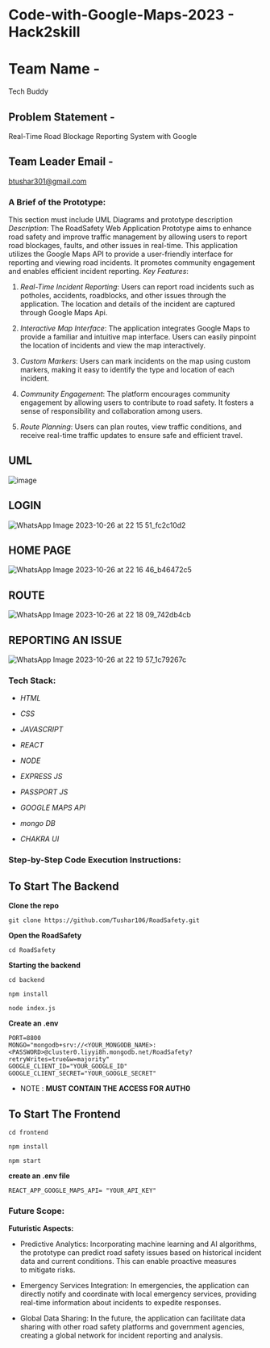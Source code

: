 # Code-with-Google-Maps-2023 - Hack2skill

# Team Name - 

Tech Buddy

## Problem Statement - 

Real-Time Road Blockage Reporting System with Google

## Team Leader Email - 

btushar301@gmail.com

### A Brief of the Prototype:

This section must include UML Diagrams and prototype description
_Description_:
The RoadSafety Web Application Prototype aims to enhance road safety and improve traffic management by allowing users to report road blockages, faults, and other issues in real-time. This application utilizes the Google Maps API to provide a user-friendly interface for reporting and viewing road incidents. It promotes community engagement and enables efficient incident reporting.
_Key Features_:

1. _Real-Time Incident Reporting_: Users can report road incidents such as potholes, accidents, roadblocks, and other issues through the application. The location and details of the incident are captured through Google Maps Api.

2. _Interactive Map Interface_: The application integrates Google Maps to provide a familiar and intuitive map interface. Users can easily pinpoint the location of incidents and view the map interactively.

3. _Custom Markers_: Users can mark incidents on the map using custom markers, making it easy to identify the type and location of each incident.

4. _Community Engagement_: The platform encourages community engagement by allowing users to contribute to road safety. It fosters a sense of responsibility and collaboration among users.

5. _Route Planning_: Users can plan routes, view traffic conditions, and receive real-time traffic updates to ensure safe and efficient travel.
## UML
![image](https://github.com/devil-1964/RoadSafety/assets/98086933/e8498383-9792-4933-9d67-a79bd2aa6e10)

## LOGIN 
![WhatsApp Image 2023-10-26 at 22 15 51_fc2c10d2](https://github.com/devil-1964/RoadSafety/assets/98086933/3dcc5009-58df-4f2e-9027-65991f11c0b4)

## HOME PAGE
![WhatsApp Image 2023-10-26 at 22 16 46_b46472c5](https://github.com/devil-1964/RoadSafety/assets/98086933/acb9db6e-1550-4777-a3cb-88ec63470395)

## ROUTE
![WhatsApp Image 2023-10-26 at 22 18 09_742db4cb](https://github.com/devil-1964/RoadSafety/assets/98086933/1a83acc6-0aa2-4839-b606-55a7a7d3c9ae)

## REPORTING AN ISSUE
![WhatsApp Image 2023-10-26 at 22 19 57_1c79267c](https://github.com/devil-1964/RoadSafety/assets/98086933/5a0ffb72-adfa-44fa-bf97-a8c49a314e9f)

### Tech Stack:

- *HTML*

- *CSS*

- *JAVASCRIPT*

- *REACT*

- *NODE*

- *EXPRESS JS*

- *PASSPORT JS*

- *GOOGLE MAPS API*

- *mongo DB*

- *CHAKRA UI*

### Step-by-Step Code Execution Instructions:

## To Start The Backend 

**Clone the repo**

``` git clone https://github.com/Tushar106/RoadSafety.git ```

**Open the RoadSafety**

``` cd RoadSafety ```

**Starting the backend**

``` cd backend ```

``` npm install ```

``` node index.js ```

**Create an .env**

```
PORT=8800
MONGO="mongodb+srv://<YOUR_MONGODB_NAME>:<PASSWORD>@cluster0.liyyi8h.mongodb.net/RoadSafety?retryWrites=true&w=majority"
GOOGLE_CLIENT_ID="YOUR_GOOGLE_ID"
GOOGLE_CLIENT_SECRET="YOUR_GOOGLE_SECRET"
```

- NOTE : **MUST CONTAIN THE ACCESS FOR AUTH0**

## To Start The Frontend

``` cd frontend ```

``` npm install ```

``` npm start ```

**create an .env file**

```
REACT_APP_GOOGLE_MAPS_API= "YOUR_API_KEY"
```

### Future Scope:

**Futuristic Aspects:**

- Predictive Analytics: Incorporating machine learning and AI algorithms, the prototype can predict road safety issues based on historical incident data and current conditions. This can enable proactive measures to mitigate risks.

- Emergency Services Integration: In emergencies, the application can directly notify and coordinate with local emergency services, providing real-time information about incidents to expedite responses.

- Global Data Sharing: In the future, the application can facilitate data sharing with other road safety platforms and government agencies, creating a global network for incident reporting and analysis.
